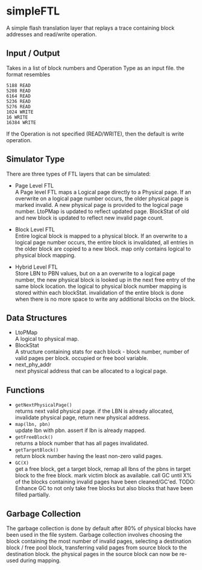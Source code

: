 # simpleFTL

A simple flash translation layer that replays a trace containing block addresses and read/write operation.

## Input / Output

Takes in a list of block numbers and Operation Type as an input file. the format resembles

```
5188 READ
5208 READ
6164 READ
5236 READ
5276 READ
1024 WRITE
16 WRITE
16384 WRITE
```

If the Operation is not specified (READ/WRITE), then the default is write operation.

## Simulator Type

There are three types of FTL layers that can be simulated:

* Page Level FTL\
A Page level FTL maps a Logical page directly to a Physical page. If an overwrite on a logical page number occurs, the older physical page is marked invalid. A new physical page is provided to the logical page number. LtoPMap is updated to reflect updated page. BlockStat of old and new block is updated to reflect new invalid page count.
 
* Block Level FTL\
Entire logical block is mapped to a physical block. If an overwrite to a logical page number occurs, the entire block is invalidated, all entries in the older block are copied to a new block. map only contains logical to physical block mapping.

* Hybrid Level FTL\
Store LBN to PBN values, but on a an overwrite to a logical page number, the new physical block is looked up in the next free entry of the same block location. the logical to physical block number mapping is stored within each blockStat. invalidation of the entire block is done when there is no more space to write any additional blocks on the block.

## Data Structures

* LtoPMap\
A logical to physical map.
* BlockStat\
A structure containing stats for each block - block number, number of valid pages per block. occupied or free bool variable.
* next\_phy\_addr\
next physical address that can be allocated to a logical page.

## Functions

* `getNextPhysicalPage()`\
returns next valid physical page. if the LBN is already allocated, invalidate physical page, return new physical address.
* `map(lbn, pbn)`\
update lbn with pbn. assert if lbn is already mapped.
* `getFreeBlock()`\
returns a block number that has all pages invalidated.
* `getTargetBlock()`\
return block number having the least non-zero valid pages.
* `GC(X)`\
get a free block, get a target block, remap all lbns of the pbns in target block to the free block. mark victim block as available. call GC until X% of the blocks containing invalid pages have been cleaned/GC'ed.
TODO: Enhance GC to not only take free blocks but also blocks that have been filled partially.

## Garbage Collection

The garbage collection is done by default after 80\% of physical blocks have been used in the file system. Garbage collection involves choosing the block containing the most number of invalid pages, selecting a destination block / free pool block, transferring valid pages from source block to the destination block. the physical pages in the source block can now be re-used during mapping.

